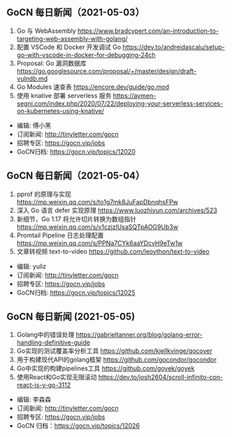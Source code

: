 ## GoCN 每日新闻（2021-05-03）

1. Go 与 WebAssembly https://www.bradcypert.com/an-introduction-to-targeting-web-assembly-with-golang/
2. 配置 VSCode 和 Docker 开发调试 Go https://dev.to/andreidascalu/setup-go-with-vscode-in-docker-for-debugging-24ch
3. Proposal: Go 漏洞数据库 https://go.googlesource.com/proposal/+/master/design/draft-vulndb.md
4. Go Modules 速查表 https://encore.dev/guide/go.mod
5. 使用 knative 部署 serverless 服务 https://aymen-segni.com/index.php/2020/07/22/deploying-your-serverless-services-on-kubernetes-using-knative/


* 编辑: 傅小黑
* 订阅新闻: http://tinyletter.com/gocn
* 招聘专区: https://gocn.vip/jobs
* GoCN归档: https://gocn.vip/topics/12020

## GoCN 每日新闻（2021-05-04）

1. pprof 的原理与实现 https://mp.weixin.qq.com/s/to1g7mk8JuFapDbnqhsFPw
2. 深入 Go 语言 defer 实现原理 https://www.luozhiyun.com/archives/523
3. 新细节，Go 1.17 将允许切片转换为数组指针 https://mp.weixin.qq.com/s/v1czjzlUsaSQTpAOG9Ub3w
4. Promtail Pipeline 日志处理配置 https://mp.weixin.qq.com/s/PPNa7CYk6aaYDcvH9eTw1w
5. 文章转视频 text-to-video https://github.com/leoython/text-to-video

* 编辑: yuliz
* 订阅新闻: http://tinyletter.com/gocn
* 招聘专区: https://gocn.vip/jobs
* GoCN归档: https://gocn.vip/topics/12025


## GoCN 每日新闻 (2021-05-05)

1. Golang中的错误处理 https://gabrieltanner.org/blog/golang-error-handling-definitive-guide
2. Go实现的测试覆盖率分析工具 https://github.com/kjellkvinge/gocover
3. 用于构建现代API的golang框架 https://github.com/gocondor/gocondor
4. Go中实现的构建pipelines工具 https://github.com/goyek/goyek
5. 使用React和Go实现无限滚动 https://dev.to/josh2604/scroll-infinito-con-react-js-y-go-3112

* 编辑: 李森森
* 订阅新闻: http://tinyletter.com/gocn
* 招聘专区: https://gocn.vip/jobs
* GoCN 归档：https://gocn.vip/topics/12026
